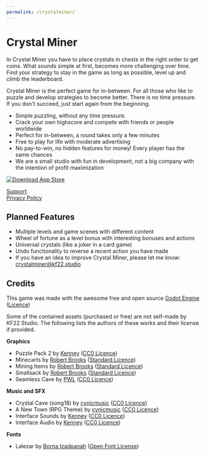 ```yaml
---
permalink: /crystalminer/
---
```


# Crystal Miner

In Crystal Miner you have to place crystals in chests in the right order to get coins. What sounds simple at first, becomes more challenging over time. Find your strategy to stay in the game as long as possible, level up and climb the leaderboard.

Crystal Miner is the perfect game for in-between. For all those who like to puzzle and develop strategies to become better. There is no time pressure. If you don't succeed, just start again from the beginning.

- Simple puzzling, without any time pressure.
- Crack your own highscore and compete with friends or people worldwide
- Perfect for in-between, a round takes only a few minutes
- Free to play for life with moderate advertising
- No pay-to-win, no hidden features for money! Every player has the same chances
- We are a small studio with fun in development, not a big company with the intention of profit maximization

[![Download App Store](/assets/img/app-store.svg)](https://apps.apple.com/us/app/crystal-miner/id1544612529)

[Support](mailto:crystalminer@kf22.studio)  
[Privacy Policy](/crystalminer-privacy-policy.md)

## Planned Features

- Multiple levels and game scenes with different content
- Wheel of fortune as a level bonus with interesting bonuses and actions
- Universal crystals (like a joker in a card game)
- Undo functionality to reverse a recent action you have made
- If you have an idea to improve Crystal Miner, please let me know: [crystalminer@kf22.studio](mailto:crystalminer@kf22.studio)

## Credits

This game was made with the awesome free and open source [Godot Engine](https://godotengine.org) ([Licence](https://godotengine.org/license))

Some of the contained assets (purchased or free) are not self-made by KF22 Studio. The following lists the authors of these works and their license if provided.

**Graphics**

- Puzzle Pack 2 by [Kenney](https://kenney.nl) ([CC0 Licence](http://creativecommons.org/publicdomain/zero/1.0/))
- Minecarts by [Robert Brooks](https://www.gamedeveloperstudio.com) ([Standard Licence](https://www.gamedeveloperstudio.com/license.php))
- Mining Items by [Robert Brooks](https://www.gamedeveloperstudio.com) ([Standard Licence](https://www.gamedeveloperstudio.com/license.php))
- Smallsack by [Robert Brooks](https://www.gamedeveloperstudio.com) ([Standard Licence](https://www.gamedeveloperstudio.com/license.php))
- Seamless Cave by [PWL](https://opengameart.org/users/pwl) ([CC0 Licence](http://creativecommons.org/publicdomain/zero/1.0/))

**Music and SFX**

- Crystal Cave (song18) by [cynicmusic](https://opengameart.org/users/cynicmusic) ([CC0 Licence](http://creativecommons.org/publicdomain/zero/1.0/))
- A New Town (RPG Theme) by [cynicmusic](https://opengameart.org/users/cynicmusic) ([CC0 Licence](http://creativecommons.org/publicdomain/zero/1.0/))
- Interface Sounds by [Kenney](https://kenney.nl) ([CC0 Licence](http://creativecommons.org/publicdomain/zero/1.0/))
- Interface Audio by [Kenney](https://kenney.nl) ([CC0 Licence](http://creativecommons.org/publicdomain/zero/1.0/))

**Fonts**

- Lalezar by [Borna Izadpanah](http://www.borna.design) ([Open Font License](http://scripts.sil.org/OFL))

